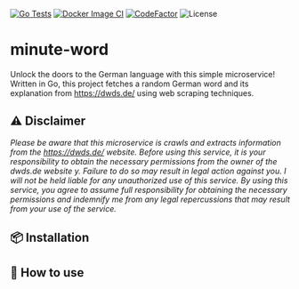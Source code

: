 [![Go Tests](https://github.com/schufeli/minute-word/actions/workflows/test.yml/badge.svg)](https://github.com/schufeli/minute-word/actions/workflows/test.yml)
[![Docker Image CI](https://github.com/schufeli/minute-word/actions/workflows/docker-image.yml/badge.svg)](https://github.com/schufeli/minute-word/actions/workflows/docker-image.yml)
[![CodeFactor](https://www.codefactor.io/repository/github/schufeli/minute-word/badge)](https://www.codefactor.io/repository/github/schufeli/minute-word)
![License](https://img.shields.io/github/license/schufeli/minute-word?label=License)

# minute-word
Unlock the doors to the German language with this simple microservice! Written in Go, this project fetches a random German word and its explanation from https://dwds.de/ using web scraping techniques.

## :warning: Disclaimer

*Please be aware that this microservice is crawls and extracts information from the https://dwds.de/ website. Before using this service, it is your responsibility to obtain the necessary permissions from the owner of the dwds.de website y. Failure to do so may result in legal action against you. I will not be held liable for any unauthorized use of this service. By using this service, you agree to assume full responsibility for obtaining the necessary permissions and indemnify me from any legal repercussions that may result from your use of the service.*

## 📦 Installation

## 🚀 How to use
